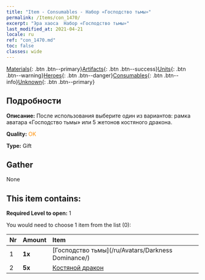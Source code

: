 ```yaml
---
title: "Item - Consumables - Набор «Господство тьмы»"
permalink: /Items/con_1470/
excerpt: "Эра хаоса  Набор «Господство тьмы»"
last_modified_at: 2021-04-21
locale: ru
ref: "con_1470.md"
toc: false
classes: wide
---
```

 [Materials](/ru/Items/){: .btn .btn--primary}[Artifacts](/ru/Items/Artifacts/){: .btn .btn--success}[Units](/ru/Items/Units/){: .btn .btn--warning}[Heroes](/ru/Items/Heroes/){: .btn .btn--danger}[Consumables](/ru/Items/Consumables/){: .btn .btn--info}[Unknown](/ru/Items/Unknown/){: .btn .btn--primary}

## Подробности
 **Описание:** После использования выберите один из вариантов: рамка аватара «Господство тьмы» или 5 жетонов костяного дракона.

 **Quality:** <span style="color: #FF8C00">OK</span>

 **Type:** Gift

## Gather

  None

## This item contains:

 **Required Level to open:** 1

 You would need to choose 1 item from the list (0):

  | Nr | Amount |     Item    |
  |:---|:-------|:------------|
  | 1 |  **1x** | [Господство тьмы](/ru/Avatars/Darkness Dominance/) |  | 
  | 2 |  **5x** | [Костяной дракон](/ru/Items/unt_214/) |  | 
